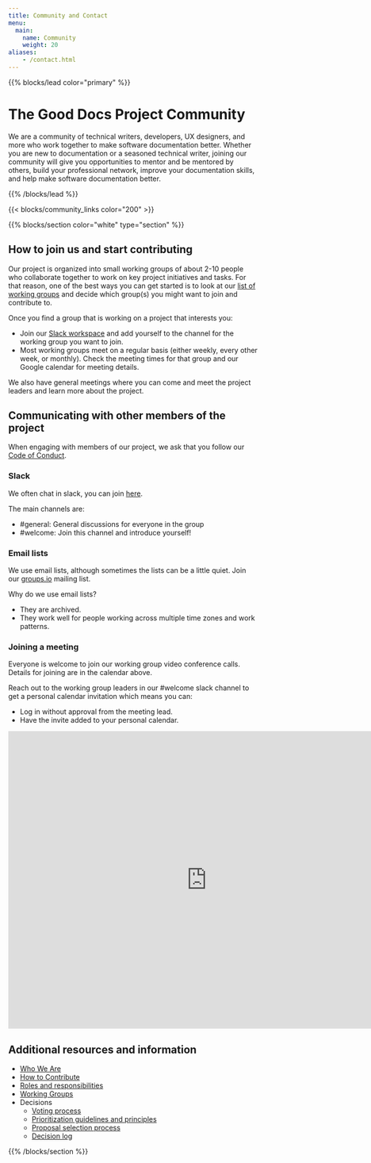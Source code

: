 ```yaml
---
title: Community and Contact
menu:
  main:
    name: Community
    weight: 20
aliases:
    - /contact.html
---
```


{{% blocks/lead color="primary" %}}
# The Good Docs Project Community

We are a community of technical writers, developers, UX designers, and more who work together to make software documentation better.
Whether you are new to documentation or a seasoned technical writer, joining our community will give you opportunities to mentor and be mentored by others, build your professional network, improve your documentation skills, and help make software documentation better.

{{% /blocks/lead %}}

{{< blocks/community_links color="200" >}}

{{% blocks/section color="white" type="section" %}}

## How to join us and start contributing

Our project is organized into small working groups of about 2-10 people who collaborate together to work on key project initiatives and tasks.
For that reason, one of the best ways you can get started is to look at our [list of working groups](/working-group/) and decide which group(s) you might want to join and contribute to.

Once you find a group that is working on a project that interests you:

* Join our [Slack workspace](https://join.slack.com/t/thegooddocs/shared_invite/enQtODkyNjI5MDc0NjE0LTUyNGFiZmU1MjIzNDMwN2E3NmQwODQwZmRkYWI5MDhlMzdjYzg4Nzg4YjM3ODA0NGE4MTgyYzdkMGViMTI2MDM) and add yourself to the channel for the working group you want to join.
* Most working groups meet on a regular basis (either weekly, every other week, or monthly). Check the meeting times for that group and our Google calendar for meeting details.

We also have general meetings where you can come and meet the project leaders and learn more about the project.

## Communicating with other members of the project

When engaging with members of our project, we ask that you follow our [Code of Conduct](/code-of-conduct/).

### Slack

We often chat in slack, you can join [here](https://join.slack.com/t/thegooddocs/shared_invite/enQtODkyNjI5MDc0NjE0LTUyNGFiZmU1MjIzNDMwN2E3NmQwODQwZmRkYWI5MDhlMzdjYzg4Nzg4YjM3ODA0NGE4MTgyYzdkMGViMTI2MDM).

The main channels are:

* #general: General discussions for everyone in the group
* #welcome: Join this channel and introduce yourself!

### Email lists

We use email lists, although sometimes the lists can be a little quiet.
Join our [groups.io](https://thegooddocsproject.groups.io/g/main) mailing list.

Why do we use email lists?

* They are archived.
* They work well for people working across multiple time zones and work patterns.

### Joining a meeting

Everyone is welcome to join our working group video conference calls.
Details for joining are in the calendar above.

Reach out to the working group leaders in our #welcome slack channel to get a personal calendar invitation which means you can:
* Log in without approval from the meeting lead.
* Have the invite added to your personal calendar.

<script type="text/javascript" src="https://cdnjs.cloudflare.com/ajax/libs/jstimezonedetect/1.0.7/jstz.js"></script>

<iframe id="calendar_container" src="https://calendar.google.com/calendar/embed?src=gooddocsproject%40gmail.com&ctz=Australia%2FSydney" style="border: 0" width="800" height="600" frameborder="0" scrolling="no"></iframe>

<script type="text/javascript">
  var timezone = jstz.determine();
  var pref = 'https://www.google.com/calendar/embed?src=gooddocsproject%40gmail.com&ctz=';
  var iframe_src = pref + encodeURIComponent(timezone.name().replace(' ' ,''));
  document.getElementById('calendar_container').src = iframe_src;
</script>


## Additional resources and information

* [Who We Are](/who-we-are)
* [How to Contribute](/contribute)
* [Roles and responsibilities](/roles)
* [Working Groups](/working-group)
* Decisions
  * [Voting process](/decisions)
  * [Prioritization guidelines and principles](/prioritization)
  * [Proposal selection process](/proposal-selection)
  * [Decision log](/decisions/#project-decision-log-archives)

{{% /blocks/section %}}
